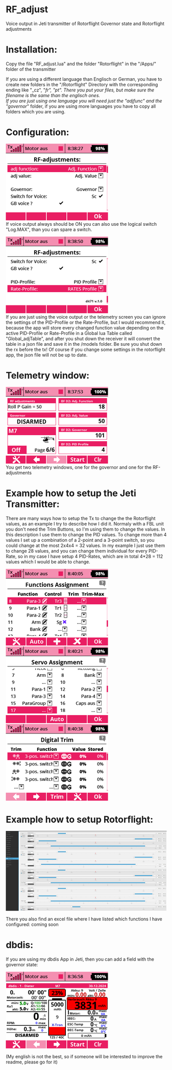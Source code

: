 # RF_adjust
Voice output in Jeti transmitter of Rotorflight Governor state and Rotorflight adjustments  

# Installation:      
Copy the file "RF_adjust.lua" and the folder "Rotorflight" in the "/Apps/" folder of the transmitter   

If you are using a different language than Englisch or German, you have to create new folders in the "/Rotorflight" Directory with the corresponding ending like "_cz", "_fr", "_pt".
There you put your files, but make sure the filename is the same than the englisch ones.  
If you are just using one language you will need just the "adjfunc_" and the "governor_" folder, if you are using more languages you have to copy all folders which you are using.

# Configuration:
![Configuration](help/Configuration.png)  
If voice output always should be ON you can also use the logical switch "Log.MAX", than you can spare a switch.

![Optinal Configuration](help/Optional-config.png)  
If you are just using the voice output or the telemetry screen you can ignore the settings of the PID-Profile or the Rate-Profile, but I would recommend it,
because the app will store every changed function value depending on the active PID-Profile or Rate-Profile in a Global lua Table called "Global_adjTable", and after you shut down the receiver it will convert the table in a json file and save it in the /models folder. Be sure you shut down the rx before the tx!
Of course if you change some settings in the rotorflight app, the json file will not be up to date.

# Telemetry window:
![Telemetry window](help/Telemetrie-screen.png)  
You get two telemetry windows, one for the governor and one for the RF-adjustments

# Example how to setup the Jeti Transmitter:
There are many ways how to setup the Tx to change the the Rotorflight values, as an example I try to describe how I did it.
Normaly with a FBL unit you don't need the Trim Buttons, so I'm using them to change the values. 
In this description I use them to change the PID values.
To change more than 4 values I set up a combination of a 2-point and a 3-point switch, so you could change at the most 2x4x4 = 32 values.
In my example I just use them to change 28 values, and you can change them individual for every PID-Rate, so in my case I have setup 4 PID-Rates, which are in total 4*28 = 112 values which I would be able to change.  

![Functions-assignment](help/Functions-assignment.png)
![Servo-Assignment](help/Servo-Assignment.png)  
![Digital-Trim](help/Digital-Trim.png)   

# Example how to setup Rotorflight:
![Adjustments in Rotorflight](help/Adjustments_in_Rotorflight.JPG)  

There you also find an excel file where I have listed which functions I have configured:
coming soon

# dbdis:
If you are using my dbdis App in Jeti, then you can add a field with the governor state:  
  
![dbdis-app](help/dbdis-app.png)

    
(My english is not the best, so if someone will be interested to improve the readme, please go for it)



